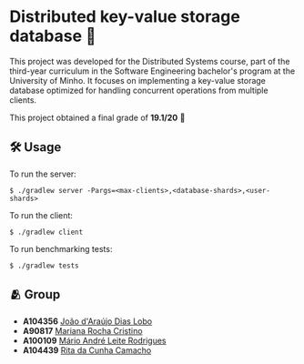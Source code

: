 # Distributed key-value storage database 🔑

This project was developed for the Distributed Systems course, part of the third-year curriculum in the Software Engineering bachelor's program at the University of Minho. It focuses on implementing a key-value storage database optimized for handling concurrent operations from multiple clients.

This project obtained a final grade of **19.1/20** 💎

## 🛠️ Usage

To run the server:

```
$ ./gradlew server -Pargs=<max-clients>,<database-shards>,<user-shards>
```

To run the client:

```
$ ./gradlew client
```

To run benchmarking tests:

```
$ ./gradlew tests
```


## 🫂 Group

- **A104356** [João d'Araújo Dias Lobo](https://github.com/joaodiaslobo)
- **A90817** [Mariana Rocha Cristino](https://github.com/Mariana-rc01)
- **A100109** [Mário André Leite Rodrigues](https://github.com/MarioRodrigues10)
- **A104439** [Rita da Cunha Camacho](https://github.com/ritacamacho)
